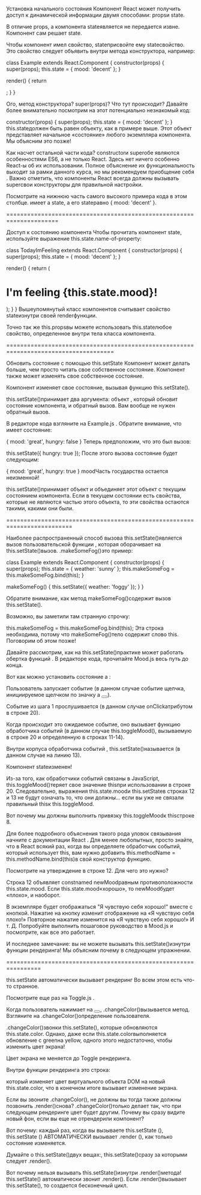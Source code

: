 Установка начального состояния
Компонент React может получить доступ к динамической информации двумя способами: propsи state.

В отличие props, а компонента stateявляется не передается извне. Компонент сам решает state.

Чтобы компонент имел свойство, stateприсвойте ему stateсвойство. Это свойство следует объявить внутри метода конструктора, например:

class Example extends React.Component {
  constructor(props) {
    super(props);
    this.state = { mood: 'decent' };
  }
 
  render() {
    return <div></div>;
  }
}
 
<Example />
Ого, метод конструктора? super(props)? Что тут происходит? Давайте более внимательно посмотрим на этот потенциально незнакомый код:

constructor(props) {
  super(props);
  this.state = { mood: 'decent' };
}
this.stateдолжен быть равен объекту, как в примере выше. Этот объект представляет начальное «состояние» любого экземпляра компонента. Мы объясним это позже!

Как насчет остальной части кода? constructorи superобе являются особенностями ES6, а не только React. Здесь нет ничего особенно React-ы об их использовании. Полное объяснение их функциональность выходит за рамки данного курса, но мы рекомендуем приобщение себя . Важно отметить, что компоненты React всегда должны вызывать superсвои конструкторы для правильной настройки.

Посмотрите на нижнюю часть самого высокого примера кода в этом столбце. <Example />имеет a state, а его stateравно { mood: 'decent' }.

=====================================================================

Доступ к состоянию компонента
Чтобы прочитать компонент state, используйте выражение this.state.name-of-property:

class TodayImFeeling extends React.Component {
  constructor(props) {
    super(props);
    this.state = { mood: 'decent' };
  }
 
  render() {
    return (
      <h1>
        I'm feeling {this.state.mood}!
      </h1>
    );
  }
}
Вышеупомянутый класс компонентов считывает свойство stateизнутри своей renderфункции.

Точно так же this.propsвы можете использовать this.stateлюбое свойство, определенное внутри тела класса компонента.

=====================================================================================

Обновить состояние с помощью this.setState
Компонент может делать больше, чем просто читать свое собственное состояние. Компонент также может изменять свое собственное состояние.

Компонент изменяет свое состояние, вызывая функцию this.setState().

this.setState()принимает два аргумента: объект , который обновит состояние компонента, и обратный вызов. Вам вообще не нужен обратный вызов.

В редакторе кода взгляните на Example.js . Обратите внимание, что <Example />имеет состояние:

{
  mood:   'great',
  hungry: false
}
Теперь предположим, что это <Example />был вызов:

this.setState({ hungry: true });
После этого вызова <Example />состояние будет следующим:

{
  mood:   'great',
  hungry: true
}
moodЧасть государства остается неизменной!

this.setState()принимает объект и объединяет этот объект с текущим состоянием компонента. Если в текущем состоянии есть свойства, которые не являются частью этого объекта, то эти свойства остаются такими, какими они были.

=========================================================================

Наиболее распространенный способ вызова this.setState()является вызов пользовательской функции , которая оборачивает на this.setState()вызов. .makeSomeFog()это пример:

class Example extends React.Component {
  constructor(props) {
    super(props);
    this.state = { weather: 'sunny' };
    this.makeSomeFog = this.makeSomeFog.bind(this);
  }
 
  makeSomeFog() {
    this.setState({
      weather: 'foggy'
    });
  }
}

Обратите внимание, как метод makeSomeFog()содержит вызов this.setState().

Возможно, вы заметили там странную строчку:

this.makeSomeFog = this.makeSomeFog.bind(this);
Эта строка необходима, потому что makeSomeFog()тело содержит слово this. Поговорим об этом позже!

Давайте рассмотрим, как на this.setState()практике может работать обертка функций . В редакторе кода, прочитайте Mood.js весь путь до конца.

Вот как <Mood />можно установить состояние a :

Пользователь запускает событие (в данном случае событие щелчка, инициируемое щелчком по значку a <button></button>).

Событие из шага 1 прослушивается (в данном случае onClickатрибутом в строке 20).

Когда происходит это ожидаемое событие, оно вызывает функцию обработчика событий (в данном случае this.toggleMood(), вызываемую в строке 20 и определенную в строках 11-14).

Внутри корпуса обработчика событий , this.setState()называется (в данном случае на линию 13).

Компонент stateизменен!

Из-за того, как обработчики событий связаны в JavaScript, this.toggleMood()теряет свое значение thisпри использовании в строке 20. Следовательно, выражения this.state.moodи this.setStateв строках 12 и 13 не будут означать то, что они должны… если вы уже не связали правильный thisк this.toggleMood.

Вот почему мы должны выполнить привязку this.toggleMoodк thisстроке 8.

Для более подробного объяснения такого рода уловок связывания начните с документации React . Для менее любопытных, просто знайте, что в React всякий раз, когда вы определяете обработчик событий, который использует this, вам нужно добавить this.methodName = this.methodName.bind(this)в свой конструктор функцию.

Посмотрите на утверждение в строке 12. Для чего это нужно?

Строка 12 объявляет constnamed newMoodравным противоположности this.state.mood. Если this.state.mood«хорошо», то newMoodбудет «плохо», и наоборот.

В <Mood />экземпляре будет отображаться "Я чувствую себя хорошо!" вместе с кнопкой. Нажатие на кнопку изменит отображение на «Я чувствую себя плохо!» Повторное нажатие изменится на «Я чувствую себя хорошо!» И т. Д. Попробуйте выполнить пошаговое руководство в Mood.js и посмотрите, как все это работает.

И последнее замечание: вы не можете вызывать this.setState()изнутри функции рендеринга! Мы объясним почему в следующем упражнении.

================================================================

this.setState автоматически вызывает рендеринг
Во всем этом есть что-то странное.

Посмотрите еще раз на Toggle.js .

Когда пользователь нажимает на <button></button>, .changeColor()вызывается метод. Взгляните на .changeColor()определение пользователя.

.changeColor()звонки this.setState(), которые обновляются this.state.color. Однако, даже если this.state.colorвыполняется обновление с greenна yellow, одного этого недостаточно, чтобы изменить цвет экрана!

Цвет экрана не меняется до Toggle рендеринга.

Внутри функции рендеринга это строка:

<div style={{background:this.state.color}}>
который изменяет цвет виртуального объекта DOM на новый this.state.color, что в конечном итоге вызывает изменение экрана.

Если вы звоните .changeColor(), не должны вы тогда также должны позвонить .render()снова? .changeColor()только делает так, что при следующем рендеринге цвет будет другим. Почему вы сразу видите новый фон, если вы еще не отрендерили компонент?

Вот почему: каждый раз, когда вы вызываете this.setState (), this.setState () АВТОМАТИЧЕСКИ вызывает .render (), как только состояние изменяется.

Думайте о this.setState()двух вещах:, this.setState()сразу за которыми следует .render().

Вот почему нельзя вызывать this.setState()изнутри .render()метода! this.setState() автоматически звонит .render(). Если .render()вызывает this.setState(), то создается бесконечный цикл.